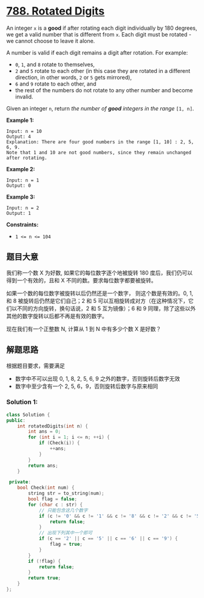 # [788. Rotated Digits](https://leetcode.cn/problems/rotated-digits/)

An integer `x` is a **good** if after rotating each digit individually by 180 degrees, we get a valid number that is different from `x`. Each digit must be rotated - we cannot choose to leave it alone.

A number is valid if each digit remains a digit after rotation. For example:

- `0`, `1`, and `8` rotate to themselves,
- `2` and `5` rotate to each other (in this case they are rotated in a different direction, in other words, `2` or `5` gets mirrored),
- `6` and `9` rotate to each other, and
- the rest of the numbers do not rotate to any other number and become invalid.

Given an integer `n`, return *the number of **good** integers in the range* `[1, n]`.

 

**Example 1:**

```
Input: n = 10
Output: 4
Explanation: There are four good numbers in the range [1, 10] : 2, 5, 6, 9.
Note that 1 and 10 are not good numbers, since they remain unchanged after rotating.
```

**Example 2:**

```
Input: n = 1
Output: 0
```

**Example 3:**

```
Input: n = 2
Output: 1
```

 

**Constraints:**

- `1 <= n <= 104`

## 题目大意

我们称一个数 X 为好数, 如果它的每位数字逐个地被旋转 180 度后，我们仍可以得到一个有效的，且和 X 不同的数。要求每位数字都要被旋转。

如果一个数的每位数字被旋转以后仍然还是一个数字， 则这个数是有效的。0, 1, 和 8 被旋转后仍然是它们自己；2 和 5 可以互相旋转成对方（在这种情况下，它们以不同的方向旋转，换句话说，2 和 5 互为镜像）；6 和 9 同理，除了这些以外其他的数字旋转以后都不再是有效的数字。

现在我们有一个正整数 N, 计算从 1 到 N 中有多少个数 X 是好数？

## 解题思路

根据题目要求，需要满足

- 数字中不可以出现 0, 1, 8, 2, 5, 6, 9 之外的数字，否则旋转后数字无效
- 数字中至少含有一个 2, 5, 6，9，否则旋转后数字与原来相同


### Solution 1:

````c++
class Solution {
public:
    int rotatedDigits(int n) {
        int ans = 0;
        for (int i = 1; i <= n; ++i) {
            if (Check(i)) {
                ++ans;
            }
        }
        return ans;
    }

 private:
    bool Check(int num) {
        string str = to_string(num);
        bool flag = false;
        for (char c : str) {
            // 只能包含这几个数字
            if (c != '0' && c != '1' && c != '8' && c != '2' && c != '5' && c != '6' && c != '9') {
                return false;
            }
            // 出现下列其中一个即可
            if (c == '2' || c == '5' || c == '6' || c == '9') {
                flag = true;
            }
        }
        if (!flag) {
            return false;
        }
        return true;
    }
};
````


